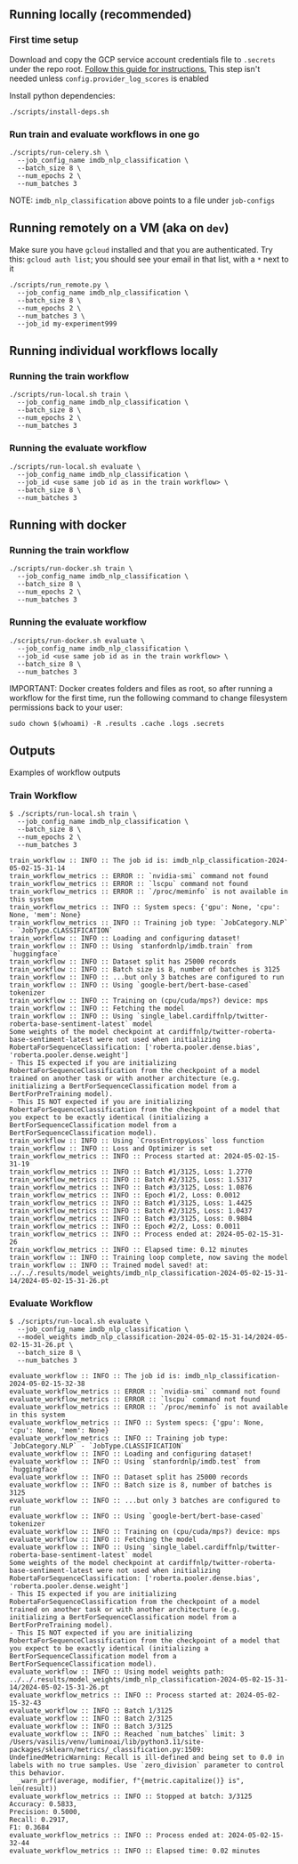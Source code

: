 ## Running locally (recommended)

### First time setup

Download and copy the GCP service account credentials file to `.secrets` under the repo root.
[Follow this guide for instructions.](https://www.notion.so/luminoai/Create-a-GCP-credentials-file-for-pipeline-zen-d2a007730f204ae797db8c0174224ddc)
This step isn't needed unless `config.provider_log_scores` is enabled

Install python dependencies:
```
./scripts/install-deps.sh
```

### Run train and evaluate workflows in one go

```
./scripts/run-celery.sh \
  --job_config_name imdb_nlp_classification \
  --batch_size 8 \
  --num_epochs 2 \
  --num_batches 3
```
NOTE: `imdb_nlp_classification` above points to a file under `job-configs`

## Running remotely on a VM (aka on `dev`)

Make sure you have `gcloud` installed and that you
are authenticated. Try this: `gcloud auth list`; 
you should see your email in that list, with a `*` next to it

```
./scripts/run_remote.py \
  --job_config_name imdb_nlp_classification \
  --batch_size 8 \
  --num_epochs 2 \
  --num_batches 3 \
  --job_id my-experiment999
```

## Running individual workflows locally

### Running the train workflow

```
./scripts/run-local.sh train \
  --job_config_name imdb_nlp_classification \
  --batch_size 8 \
  --num_epochs 2 \
  --num_batches 3
```

### Running the evaluate workflow

```
./scripts/run-local.sh evaluate \
  --job_config_name imdb_nlp_classification \
  --job_id <use same job id as in the train workflow> \
  --batch_size 8 \
  --num_batches 3
```

## Running with docker

### Running the train workflow

```
./scripts/run-docker.sh train \
  --job_config_name imdb_nlp_classification \
  --batch_size 8 \
  --num_epochs 2 \
  --num_batches 3
```

### Running the evaluate workflow

```
./scripts/run-docker.sh evaluate \
  --job_config_name imdb_nlp_classification \
  --job_id <use same job id as in the train workflow> \
  --batch_size 8 \
  --num_batches 3
```

IMPORTANT: Docker creates folders and files as root, so after running a workflow for the first time,
run the following command to change filesystem permissions back to your user:
```
sudo chown $(whoami) -R .results .cache .logs .secrets
```

## Outputs

Examples of workflow outputs

### Train Workflow

```
$ ./scripts/run-local.sh train \
  --job_config_name imdb_nlp_classification \
  --batch_size 8 \
  --num_epochs 2 \
  --num_batches 3

train_workflow :: INFO :: The job id is: imdb_nlp_classification-2024-05-02-15-31-14
train_workflow_metrics :: ERROR :: `nvidia-smi` command not found
train_workflow_metrics :: ERROR :: `lscpu` command not found
train_workflow_metrics :: ERROR :: `/proc/meminfo` is not available in this system
train_workflow_metrics :: INFO :: System specs: {'gpu': None, 'cpu': None, 'mem': None}
train_workflow_metrics :: INFO :: Training job type: `JobCategory.NLP` - `JobType.CLASSIFICATION`
train_workflow :: INFO :: Loading and configuring dataset!
train_workflow :: INFO :: Using `stanfordnlp/imdb.train` from `huggingface`
train_workflow :: INFO :: Dataset split has 25000 records
train_workflow :: INFO :: Batch size is 8, number of batches is 3125
train_workflow :: INFO :: ...but only 3 batches are configured to run
train_workflow :: INFO :: Using `google-bert/bert-base-cased` tokenizer
train_workflow :: INFO :: Training on (cpu/cuda/mps?) device: mps
train_workflow :: INFO :: Fetching the model
train_workflow :: INFO :: Using `single_label.cardiffnlp/twitter-roberta-base-sentiment-latest` model
Some weights of the model checkpoint at cardiffnlp/twitter-roberta-base-sentiment-latest were not used when initializing RobertaForSequenceClassification: ['roberta.pooler.dense.bias', 'roberta.pooler.dense.weight']
- This IS expected if you are initializing RobertaForSequenceClassification from the checkpoint of a model trained on another task or with another architecture (e.g. initializing a BertForSequenceClassification model from a BertForPreTraining model).
- This IS NOT expected if you are initializing RobertaForSequenceClassification from the checkpoint of a model that you expect to be exactly identical (initializing a BertForSequenceClassification model from a BertForSequenceClassification model).
train_workflow :: INFO :: Using `CrossEntropyLoss` loss function
train_workflow :: INFO :: Loss and Optimizer is set
train_workflow_metrics :: INFO :: Process started at: 2024-05-02-15-31-19
train_workflow_metrics :: INFO :: Batch #1/3125, Loss: 1.2770
train_workflow_metrics :: INFO :: Batch #2/3125, Loss: 1.5317
train_workflow_metrics :: INFO :: Batch #3/3125, Loss: 1.0876
train_workflow_metrics :: INFO :: Epoch #1/2, Loss: 0.0012
train_workflow_metrics :: INFO :: Batch #1/3125, Loss: 1.4425
train_workflow_metrics :: INFO :: Batch #2/3125, Loss: 1.0437
train_workflow_metrics :: INFO :: Batch #3/3125, Loss: 0.9804
train_workflow_metrics :: INFO :: Epoch #2/2, Loss: 0.0011
train_workflow_metrics :: INFO :: Process ended at: 2024-05-02-15-31-26
train_workflow_metrics :: INFO :: Elapsed time: 0.12 minutes
train_workflow :: INFO :: Training loop complete, now saving the model
train_workflow :: INFO :: Trained model saved! at: ../../.results/model_weights/imdb_nlp_classification-2024-05-02-15-31-14/2024-05-02-15-31-26.pt
```

### Evaluate Workflow

```
$ ./scripts/run-local.sh evaluate \
  --job_config_name imdb_nlp_classification \
  --model_weights imdb_nlp_classification-2024-05-02-15-31-14/2024-05-02-15-31-26.pt \
  --batch_size 8 \
  --num_batches 3

evaluate_workflow :: INFO :: The job id is: imdb_nlp_classification-2024-05-02-15-32-38
evaluate_workflow_metrics :: ERROR :: `nvidia-smi` command not found
evaluate_workflow_metrics :: ERROR :: `lscpu` command not found
evaluate_workflow_metrics :: ERROR :: `/proc/meminfo` is not available in this system
evaluate_workflow_metrics :: INFO :: System specs: {'gpu': None, 'cpu': None, 'mem': None}
evaluate_workflow_metrics :: INFO :: Training job type: `JobCategory.NLP` - `JobType.CLASSIFICATION`
evaluate_workflow :: INFO :: Loading and configuring dataset!
evaluate_workflow :: INFO :: Using `stanfordnlp/imdb.test` from `huggingface`
evaluate_workflow :: INFO :: Dataset split has 25000 records
evaluate_workflow :: INFO :: Batch size is 8, number of batches is 3125
evaluate_workflow :: INFO :: ...but only 3 batches are configured to run
evaluate_workflow :: INFO :: Using `google-bert/bert-base-cased` tokenizer
evaluate_workflow :: INFO :: Training on (cpu/cuda/mps?) device: mps
evaluate_workflow :: INFO :: Fetching the model
evaluate_workflow :: INFO :: Using `single_label.cardiffnlp/twitter-roberta-base-sentiment-latest` model
Some weights of the model checkpoint at cardiffnlp/twitter-roberta-base-sentiment-latest were not used when initializing RobertaForSequenceClassification: ['roberta.pooler.dense.bias', 'roberta.pooler.dense.weight']
- This IS expected if you are initializing RobertaForSequenceClassification from the checkpoint of a model trained on another task or with another architecture (e.g. initializing a BertForSequenceClassification model from a BertForPreTraining model).
- This IS NOT expected if you are initializing RobertaForSequenceClassification from the checkpoint of a model that you expect to be exactly identical (initializing a BertForSequenceClassification model from a BertForSequenceClassification model).
evaluate_workflow :: INFO :: Using model weights path: ../../.results/model_weights/imdb_nlp_classification-2024-05-02-15-31-14/2024-05-02-15-31-26.pt
evaluate_workflow_metrics :: INFO :: Process started at: 2024-05-02-15-32-43
evaluate_workflow :: INFO :: Batch 1/3125
evaluate_workflow :: INFO :: Batch 2/3125
evaluate_workflow :: INFO :: Batch 3/3125
evaluate_workflow :: INFO :: Reached `num_batches` limit: 3
/Users/vasilis/venv/luminoai/lib/python3.11/site-packages/sklearn/metrics/_classification.py:1509: UndefinedMetricWarning: Recall is ill-defined and being set to 0.0 in labels with no true samples. Use `zero_division` parameter to control this behavior.
  _warn_prf(average, modifier, f"{metric.capitalize()} is", len(result))
evaluate_workflow_metrics :: INFO :: Stopped at batch: 3/3125
Accuracy: 0.5833, 
Precision: 0.5000, 
Recall: 0.2917, 
F1: 0.3684
evaluate_workflow_metrics :: INFO :: Process ended at: 2024-05-02-15-32-44
evaluate_workflow_metrics :: INFO :: Elapsed time: 0.02 minutes
```
